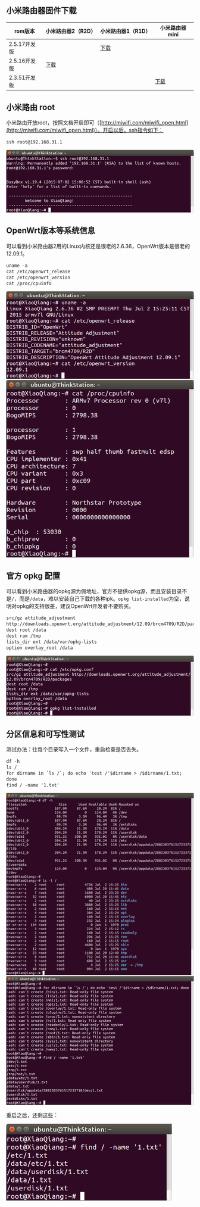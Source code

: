 ## 小米路由器固件下载

rom版本        | 小米路由器2（R2D） | 小米路由器1（R1D） | 小米路由器mini
---------------|--------------------|--------------------|---------------
2.5.17开发版   | | [下载](http://bigota.miwifi.com/xiaoqiang/rom/brcm4709_hdk_1ea3e_2.5.17.bin) |
2.5.16开发版   | [下载](http://bigota.miwifi.com/xiaoqiang/rom/r2d/brcm4709_r2d_ec5d6_2.5.16.bin) | |
2.3.51开发版   | | | [下载](http://bigota.miwifi.com/xiaoqiang/rom/r1cm/miwifi_r1cm_firmware_dce2f_2.3.51.bin)

## 小米路由 root

小米路由开放root，按照文档开启即可（[http://miwifi.com/miwifi_open.html](http://miwifi.com/miwifi_open.html)）。开启以后，ssh指令如下：

```
ssh root@192.168.31.1
```

![miwifi ssh](images/miwifi-ssh.png)

## OpenWrt版本等系统信息

可以看到小米路由器2用的Linux内核还是很老的2.6.36，OpenWrt版本是很老的12.09.1。

```
uname -a
cat /etc/openwrt_release
cat /etc/openwrt_version
cat /proc/cpuinfo
```

![miwifi system info](images/miwifi-system-info.png)
![miwifi r2d cpuinfo](images/miwifi-r2d-cpuinfo.png)

## 官方 opkg 配置

可以看到小米路由器的opkg源为假地址，官方不提供opkg源，而且安装目录不是`/`，而是`/data`，难以安装自己下载的各种ipk。`opkg list-installed`为空，说明对opkg的支持很差，建议OpenWrt开发者不要购买。

```
src/gz attitude_adjustment http://downloads.openwrt.org/attitude_adjustment/12.09/brcm4709/R2D/packages
dest root /data
dest ram /tmp
lists_dir ext /data/var/opkg-lists
option overlay_root /data
```

![miwifi opkg](images/miwifi-opkg.png)

## 分区信息和可写性测试

测试办法：往每个目录写入一个文件，重启检查是否丢失。

```
df -h
ls /
for dirname in `ls /`; do echo 'test /'$dirname > /$dirname/1.txt; done
find / -name '1.txt'
```

![miwifi r2d disk info](images/miwifi-r2d-disk-info.png)
![miwifi r2d test disk writeable](images/miwifi-r2d-test-disk-writeable.png)

重启之后，还剩这些：

![miwifi r2d test disk writeable after reboot](images/miwifi-r2d-test-disk-writeable-after-reboot.png)

<div id="comments" data-thread-key="docs-miwifi"></div>
